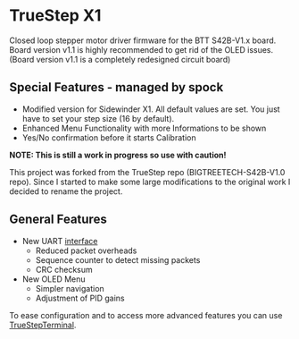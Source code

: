 # TrueStep X1
Closed loop stepper motor driver firmware for the BTT S42B-V1.x board.  
Board version v1.1 is highly recommended to get rid of the OLED issues.  
(Board version v1.1 is a completely redesigned circuit board)
 
## Special Features - managed by spock
  - Modified version for Sidewinder X1. All default values are set. You just have to set your step size (16 by default).
  - Enhanced Menu Functionality with more Informations to be shown
  - Yes/No confirmation before it starts Calibration

**NOTE: This is still a work in progress so use with caution!**

This project was forked from the TrueStep repo (BIGTREETECH-S42B-V1.0 repo). Since I started to make some large modifications to the original work I decided to rename the project.

## General Features
- New UART [interface](SerialInterface.md) 
  - Reduced packet overheads
  - Sequence counter to detect missing packets
  - CRC checksum
- New OLED Menu
  - Simpler navigation
  - Adjustment of PID gains

To ease configuration and to access more advanced features you can use [TrueStepTerminal](utils/TrueStepTerminal).
